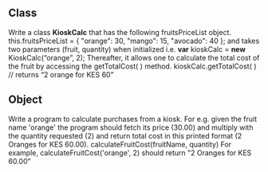 ## Class
Write a class **KioskCalc** that has the following fruitsPriceList object.
this.fruitsPriceList = { "orange": 30, "mango": 15, "avocado": 40 }; 
and takes two parameters (fruit, quantity) when initialized i.e. 
**var** kioskCalc = **new** KioskCalc(“orange”, 2);
Thereafter, it allows one to calculate the total cost of the fruit by accessing the 
getTotalCost( ) method. 
kioskCalc.getTotalCost( )  // returns “2 orange for KES 60” 

## Object

Write a program to calculate purchases from a kiosk. For e.g. given the fruit name 
'orange' the program should fetch its price (30.00) and multiply with the quantity 
requested (2) and return total cost in this printed format (2 Oranges for KES 
60.00). 
calculateFruitCost(fruitName, quantity)
For example, calculateFruitCost('orange', 2) should return "2 Oranges for KES 
60.00"



